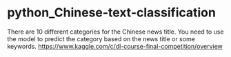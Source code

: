 # python_Chinese-text-classification

There are 10 different categories for the Chinese news title. You need to use the model to predict the category based on the news title or some keywords.
https://www.kaggle.com/c/dl-course-final-competition/overview
